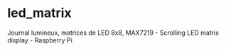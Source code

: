 led_matrix
==========

Journal lumineux, matrices de LED 8x8, MAX7219 - Scrolling LED matrix display - Raspberry Pi
